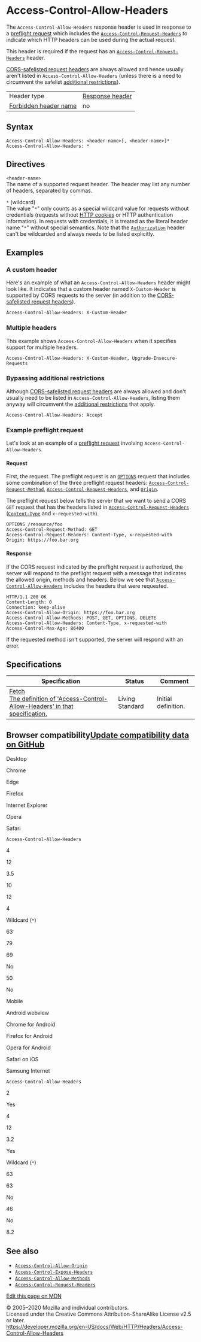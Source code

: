 Access-Control-Allow-Headers
============================

The `Access-Control-Allow-Headers` response header is used in response to a [preflight request](https://developer.mozilla.org/en-US/docs/Glossary/preflight_request) which includes the [`Access-Control-Request-Headers`](access-control-request-headers) to indicate which HTTP headers can be used during the actual request.

This header is required if the request has an [`Access-Control-Request-Headers`](access-control-request-headers) header.

[CORS-safelisted request headers](https://developer.mozilla.org/en-US/docs/Glossary/CORS-safelisted_request_header) are always allowed and hence usually aren't listed in `Access-Control-Allow-Headers` (unless there is a need to circumvent the safelist [additional restrictions](https://developer.mozilla.org/en-US/docs/Glossary/CORS-safelisted_request_header#Additional_restrictions)).

<table><tbody><tr class="odd"><td>Header type</td><td><a href="https://developer.mozilla.org/en-US/docs/Glossary/Response_header">Response header</a></td></tr><tr class="even"><td><a href="https://developer.mozilla.org/en-US/docs/Glossary/Forbidden_header_name">Forbidden header name</a></td><td>no</td></tr></tbody></table>

Syntax
------

    Access-Control-Allow-Headers: <header-name>[, <header-name>]*
    Access-Control-Allow-Headers: *

Directives
----------

`<header-name>`  
The name of a supported request header. The header may list any number of headers, separated by commas.

 `*` (wildcard)  
The value "`*`" only counts as a special wildcard value for requests without credentials (requests without [HTTP cookies](../cookies) or HTTP authentication information). In requests with credentials, it is treated as the literal header name "`*`" without special semantics. Note that the [`Authorization`](authorization) header can't be wildcarded and always needs to be listed explicitly.

Examples
--------

### A custom header

Here's an example of what an `Access-Control-Allow-Headers` header might look like. It indicates that a custom header named `X-Custom-Header` is supported by CORS requests to the server (in addition to the [CORS-safelisted request headers](https://developer.mozilla.org/en-US/docs/Glossary/CORS-safelisted_request_header)).

    Access-Control-Allow-Headers: X-Custom-Header

### Multiple headers

This example shows `Access-Control-Allow-Headers` when it specifies support for multiple headers.

    Access-Control-Allow-Headers: X-Custom-Header, Upgrade-Insecure-Requests

### Bypassing additional restrictions

Although [CORS-safelisted request headers](https://developer.mozilla.org/en-US/docs/Glossary/CORS-safelisted_request_header) are always allowed and don't usually need to be listed in `Access-Control-Allow-Headers`, listing them anyway will circumvent the [additional restrictions](https://developer.mozilla.org/en-US/docs/Glossary/CORS-safelisted_request_header#Additional_restrictions) that apply.

    Access-Control-Allow-Headers: Accept

### Example preflight request

Let's look at an example of a [preflight request](https://developer.mozilla.org/en-US/docs/Glossary/preflight_request) involving `Access-Control-Allow-Headers`.

#### Request

First, the request. The preflight request is an [`OPTIONS`](../methods/options) request that includes some combination of the three preflight request headers: [`Access-Control-Request-Method`](access-control-request-method), [`Access-Control-Request-Headers`](access-control-request-headers), and [`Origin`](origin).

The preflight request below tells the server that we want to send a CORS `GET` request that has the headers listed in [`Access-Control-Request-Headers`](access-control-request-headers) ([`Content-Type`](content-type) and `x-requested-with`).

    OPTIONS /resource/foo
    Access-Control-Request-Method: GET
    Access-Control-Request-Headers: Content-Type, x-requested-with
    Origin: https://foo.bar.org

#### Response

If the CORS request indicated by the preflight request is authorized, the server will respond to the preflight request with a message that indicates the allowed origin, methods and headers. Below we see that [`Access-Control-Allow-Headers`](access-control-allow-headers) includes the headers that were requested.

    HTTP/1.1 200 OK
    Content-Length: 0
    Connection: keep-alive
    Access-Control-Allow-Origin: https://foo.bar.org
    Access-Control-Allow-Methods: POST, GET, OPTIONS, DELETE
    Access-Control-Allow-Headers: Content-Type, x-requested-with
    Access-Control-Max-Age: 86400

If the requested method isn't supported, the server will respond with an error.

Specifications
--------------

<table><thead><tr class="header"><th>Specification</th><th>Status</th><th>Comment</th></tr></thead><tbody><tr class="odd"><td><a href="https://fetch.spec.whatwg.org/#http-access-control-allow-headers">Fetch<br />
<span class="small">The definition of 'Access-Control-Allow-Headers' in that specification.</span></a></td><td><span class="spec-Living">Living Standard</span></td><td>Initial definition.</td></tr></tbody></table>

Browser compatibility<a href="https://github.com/mdn/browser-compat-data" class="bc-github-link">Update compatibility data on GitHub</a>
----------------------------------------------------------------------------------------------------------------------------------------

Desktop

<span class="bc-head-txt-label bc-head-icon-chrome">Chrome</span>

<span class="bc-head-txt-label bc-head-icon-edge">Edge</span>

<span class="bc-head-txt-label bc-head-icon-firefox">Firefox</span>

<span class="bc-head-txt-label bc-head-icon-ie">Internet Explorer</span>

<span class="bc-head-txt-label bc-head-icon-opera">Opera</span>

<span class="bc-head-txt-label bc-head-icon-safari">Safari</span>

`Access-Control-Allow-Headers`

4

12

3.5

10

12

4

Wildcard (`*`)

63

79

69

No

50

No

Mobile

<span class="bc-head-txt-label bc-head-icon-webview_android">Android webview</span>

<span class="bc-head-txt-label bc-head-icon-chrome_android">Chrome for Android</span>

<span class="bc-head-txt-label bc-head-icon-firefox_android">Firefox for Android</span>

<span class="bc-head-txt-label bc-head-icon-opera_android">Opera for Android</span>

<span class="bc-head-txt-label bc-head-icon-safari_ios">Safari on iOS</span>

<span class="bc-head-txt-label bc-head-icon-samsunginternet_android">Samsung Internet</span>

`Access-Control-Allow-Headers`

2

Yes

4

12

3.2

Yes

Wildcard (`*`)

63

63

No

46

No

8.2

See also
--------

-   [`Access-Control-Allow-Origin`](access-control-allow-origin)
-   [`Access-Control-Expose-Headers`](access-control-expose-headers)
-   [`Access-Control-Allow-Methods`](access-control-allow-methods)
-   [`Access-Control-Request-Headers`](access-control-request-headers)

<a href="https://developer.mozilla.org/en-US/docs/Web/HTTP/Headers/Access-Control-Allow-Headers$edit" class="_attribution-link">Edit this page on MDN</a>

© 2005–2020 Mozilla and individual contributors.  
Licensed under the Creative Commons Attribution-ShareAlike License v2.5 or later.  
<a href="https://developer.mozilla.org/en-US/docs/Web/HTTP/Headers/Access-Control-Allow-Headers" class="_attribution-link">https://developer.mozilla.org/en-US/docs/Web/HTTP/Headers/Access-Control-Allow-Headers</a>
